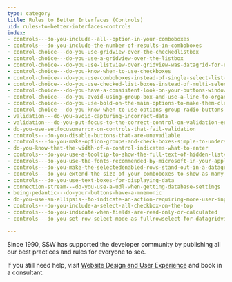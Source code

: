 ```yaml
---
type: category
title: Rules to Better Interfaces (Controls)
uid: rules-to-better-interfaces-controls
index:
- controls---do-you-include--all--option-in-your-comboboxes
- controls---do-you-include-the-number-of-results-in-comboboxes
- control-choice---do-you-use-gridview-over-the-checkedlistbox
- control-choice---do-you-use-a-gridview-over-the-listbox
- control-choice---do-you-use-listview-over-gridview-was-datagrid-for-readonly-windows-forms-only
- control-choice---do-you-know-when-to-use-checkboxes
- control-choice---do-you-use-comboboxes-instead-of-single-select-list-boxes
- control-choice---do-you-use-checked-list-boxes-instead-of-multi-select-list-boxes
- control-choice---do-you-have-a-consistent-look-on-your-buttons-windows-forms-only
- control-choice---do-you-avoid-using-group-box-and-use-a-line-to-organize-your-form
- control-choice---do-you-use-bold-on-the-main-options-to-make-them-clearer
- control-choice---do-you-know-when-to-use-options-group-radio-buttons-instead-of-combobox
- validation---do-you-avoid-capturing-incorrect-data
- validation---do-you-put-focus-to-the-correct-control-on-validation-error
- do-you-use-setfocusonerror-on-controls-that-fail-validation
- controls---do-you-disable-buttons-that-are-unavailable
- controls---do-you-make-option-groups-and-check-boxes-simple-to-understand
- do-you-know-that-the-width-of-a-control-indicates-what-to-enter
- controls---do-you-use-a-tooltip-to-show-the-full-text-of-hidden-listview-data
- controls---do-you-use-the-fonts-recommended-by-microsoft-in-your-application-windows-forms-only
- controls---do-you-make-the-selectedenabled-rows-stand-out-in-a-datagrid
- controls---do-you-extend-the-size-of-your-comboboxes-to-show-as-many-results-as-possible-windows-forms-only
- controls---do-you-use-text-boxes-for-displaying-data
- connection-stream---do-you-use-a-udl-when-getting-database-settings
- being-pedantic---do-your-buttons-have-a-mnemonic
- do-you-use-an-ellipsis--to-indicate-an-action-requiring-more-user-input
- controls---do-you-include-a-select-all-checkbox-on-the-top
- controls---do-you-indicate-when-fields-are-read-only-or-calculated
- controls---do-you-set-row-select-mode-as-fullrowselect-for-datagridview-if-it-is-read-only-windows-forms-only

---
```

Since 1990, SSW has supported the developer community by publishing all our best practices and rules for everyone to see.

If you still need help, visit [Website Design and User Experience](http&#58;//www.ssw.com.au/ssw/Consulting/WebsiteDesignAndUserExperience.aspx) and book in a consultant.

